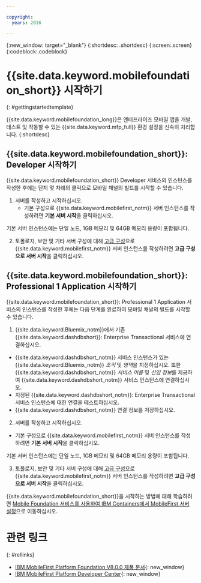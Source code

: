 ```yaml
---

copyright:
  years: 2016

---
```


{:new_window: target="_blank"}
{:shortdesc: .shortdesc}
{:screen:.screen}
{:codeblock:.codeblock}

# {{site.data.keyword.mobilefoundation_short}} 시작하기

{: #gettingstartedtemplate}

{{site.data.keyword.mobilefoundation_long}}은 엔터프라이즈 모바일 앱을 개발, 테스트 및 작동할 수 있는 {{site.data.keyword.mfp_full}} 환경 설정을 신속히 처리합니다.
{:shortdesc}

## {{site.data.keyword.mobilefoundation_short}}: Developer 시작하기

{{site.data.keyword.mobilefoundation_short}} Developer 서비스의 인스턴스를 작성한 후에는 단지 몇 차례의 클릭으로 모바일 채널의 빌드를 시작할 수 있습니다. 

1.	서버를 작성하고 시작하십시오. 
	*	기본 구성으로 {{site.data.keyword.mobilefirst_notm}} 서버 인스턴스를 작성하려면 **기본 서버 시작**을 클릭하십시오.
		
기본 서버 인스턴스에는 단일 노드, 1GB 메모리 및 64GB 메모리 용량이 포함됩니다. 

2.	토폴로지, 보안 및 기타 서버 구성에 대해 [고급 구성](c_using_mfs_p1.html#using_mfs_advanced_p1)으로 {{site.data.keyword.mobilefirst_notm}} 서버 인스턴스를 작성하려면 **고급 구성으로 서버 시작**을 클릭하십시오. 

## {{site.data.keyword.mobilefoundation_short}}: Professional 1 Application 시작하기

{{site.data.keyword.mobilefoundation_short}}: Professional 1 Application 서비스의 인스턴스를 작성한 후에는 다음 단계를 완료하여 모바일 채널의 빌드를 시작할 수 있습니다. 

1.  {{site.data.keyword.Bluemix_notm}}에서 기존 {{site.data.keyword.dashdbshort}}: Enterprise Transactional 서비스에 연결하십시오.
  * {{site.data.keyword.dashdbshort_notm}} 서비스 인스턴스가 있는 {{site.data.keyword.Bluemix_notm}} *조직* 및 *영역*을 지정하십시오. 또한 {{site.data.keyword.dashdbshort_notm}} *서비스 이름* 및 *신임 정보*를 제공하여 {{site.data.keyword.dashdbshort_notm}} 서비스 인스턴스에 연결하십시오.
  * 지정된 {{site.data.keyword.dashdbshort_notm}}: Enterprise Transactional 서비스 인스턴스에 대한 연결을 테스트하십시오.
  * {{site.data.keyword.dashdbshort_notm}} 연결 정보를 저장하십시오.

2.  서버를 작성하고 시작하십시오. 
  * 기본 구성으로 {{site.data.keyword.mobilefirst_notm}} 서버 인스턴스를 작성하려면 **기본 서버 시작**을 클릭하십시오.
		
기본 서버 인스턴스에는 단일 노드, 1GB 메모리 및 64GB 메모리 용량이 포함됩니다. 

3.  토폴로지, 보안 및 기타 서버 구성에 대해 [고급 구성](c_using_mfs_p2.html#using_mfs_advanced_p2)으로 {{site.data.keyword.mobilefirst_notm}} 서버 인스턴스를 작성하려면 **고급 구성으로 서버 시작**을 클릭하십시오. 

{{site.data.keyword.mobilefoundation_short}}을 시작하는 방법에 대해 학습하려면 [Mobile Foundation 서비스를 사용하여 IBM Containers에서 MobileFirst 서버 설정](https://mobilefirstplatform.ibmcloud.com/tutorials/en/foundation/8.0/ibm-containers/using-mobile-foundation/)으로 이동하십시오.

# 관련 링크
{: #rellinks}

*	[IBM MobileFirst Platform Foundation V8.0.0 제품 문서](https://www.ibm.com/support/knowledgecenter/SSHS8R_8.0.0/wl_welcome.html){: new_window}
*	[IBM MobileFirst Platform Developer Center](https://mobilefirstplatform.ibmcloud.com){: new_window}
